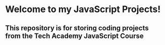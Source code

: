 
# Welcome to my JavaScript Projects!

## This repository is for storing coding projects from the Tech Academy JavaScript Course

